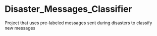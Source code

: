 # Disaster_Messages_Classifier
Project that uses pre-labeled messages sent during disasters to classify new messages
